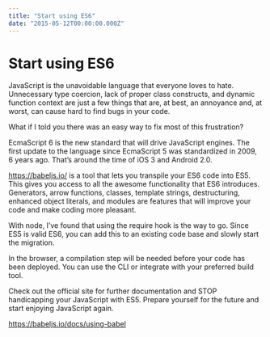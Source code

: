 ```yaml
---
title: "Start using ES6"
date: "2015-05-12T00:00:00.000Z"
---
```


# Start using ES6

JavaScript is the unavoidable language that everyone loves to hate. Unnecessary type coercion, lack of proper class constructs, and dynamic function context are just a few things that are, at best, an annoyance and, at worst, can cause hard to find bugs in your code.

What if I told you there was an easy way to fix most of this frustration?

EcmaScript 6 is the new standard that will drive JavaScript engines. The first update to the language since EcmaScript 5 was standardized in 2009, 6 years ago. That’s around the time of iOS 3 and Android 2.0.

https://babeljs.io/ is a tool that lets you transpile your ES6 code into ES5. This gives you access to all the awesome functionality that ES6 introduces. Generators, arrow functions, classes, template strings, destructuring, enhanced object literals, and modules are features that will improve your code and make coding more pleasant.

With node, I’ve found that using the require hook is the way to go. Since ES5 is valid ES6, you can add this to an existing code base and slowly start the migration.

In the browser, a compilation step will be needed before your code has been deployed. You can use the CLI or integrate with your preferred build tool.

Check out the official site for further documentation and STOP handicapping your JavaScript with ES5. Prepare yourself for the future and start enjoying JavaScript again.

https://babeljs.io/docs/using-babel
